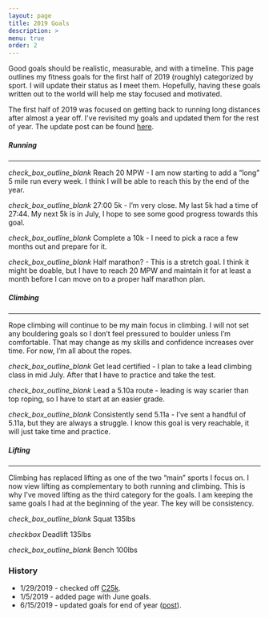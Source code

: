 ```yaml
---
layout: page
title: 2019 Goals
description: >
menu: true
order: 2
---
```


Good goals should be realistic, measurable, and with a timeline. This page outlines my fitness goals for the first half of 2019 (roughly) categorized by sport. I will update their status as I meet them. Hopefully, having these goals written out to the world will help me stay focused and motivated.

The first half of 2019 was focused on getting back to running long distances after almost a year off. I've revisited my goals and updated them for the rest of year. The update post can be found [here](/2019/06/16/mid-year-check-in/).

##### Running
------
<i class="material-icons md-18 inline">check_box_outline_blank</i> Reach 20 MPW - I am now starting to add a “long” 5 mile run every week. I think I will be able to reach this by the end of the year.

<i class="material-icons md-18 inline">check_box_outline_blank</i> 27:00 5k - I’m very close. My last 5k had a time of 27:44. My next 5k is in July, I hope to see some good progress towards this goal.

<i class="material-icons md-18 inline">check_box_outline_blank</i> Complete a 10k - I need to pick a race a few months out and prepare for it.

<i class="material-icons md-18 inline">check_box_outline_blank</i> Half marathon? - This is a stretch goal. I think it might be doable, but I have to reach 20 MPW and maintain it for at least a month before I can move on to a proper half marathon plan.

##### Climbing
------
Rope climbing will continue to be my main focus in climbing. I will not set any bouldering goals so I don’t feel pressured to boulder unless I’m comfortable. That may change as my skills and confidence increases over time. For now, I’m all about the ropes.

<i class="material-icons md-18 inline">check_box_outline_blank</i> Get lead certified - I plan to take a lead climbing class in mid July. After that I have to practice and take the test.

<i class="material-icons md-18 inline">check_box_outline_blank</i> Lead a 5.10a route - leading is way scarier than top roping, so I have to start at an easier grade.

<i class="material-icons md-18 inline">check_box_outline_blank</i> Consistently send 5.11a - I’ve sent a handful of 5.11a, but they are always a struggle. I know this goal is very reachable, it will just take time and practice.

##### Lifting
------
Climbing has replaced lifting as one of the two “main” sports I focus on. I now view lifting as complementary to both running and climbing. This is why I’ve moved lifting as the third category for the goals. I am keeping the same goals I had at the beginning of the year. The key will be consistency.

<i class="material-icons md-18 inline">check_box_outline_blank</i> Squat 135lbs

<i class="material-icons md-18 inline">checkbox</i> Deadlift 135lbs

<i class="material-icons md-18 inline">check_box_outline_blank</i> Bench 100lbs

### History
* 1/29/2019 - checked off [C25k](/2019/01/29/couch-to-5k-complete/).
* 1/5/2019 - added page with June goals.
* 6/15/2019 - updated goals for end of year ([post](/2019/06/16/mid-year-check-in/)).
